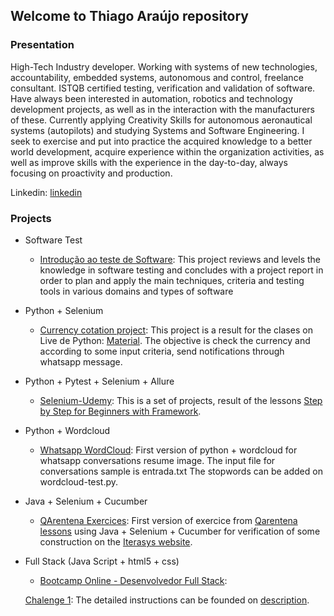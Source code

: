 ## Welcome to Thiago Araújo repository

### Presentation

High-Tech Industry developer. Working with systems of new technologies, accountability, embedded systems, autonomous and control, freelance consultant. ISTQB certified testing, verification and validation of software. Have always been interested in automation, robotics and technology development projects, as well as in the interaction with the manufacturers of these. Currently applying Creativity Skills for autonomous aeronautical systems (autopilots) and studying Systems and Software Engineering. I seek to exercise and put into practice the acquired knowledge to a better world development, acquire experience within the organization activities, as well as improve skills with the experience in the day-to-day, always focusing on proactivity and production. 

Linkedin: [linkedin](https://www.linkedin.com/in/thiagouavbr/)

### Projects

- Software Test

  * [Introdução ao teste de Software](https://github.com/thiagouavbr/seleniumcompython/blob/master/Final-Atividade-de-Teste-de-Software.doc): This project reviews and levels the knowledge in software testing and concludes with a project report in order to plan and apply the main techniques, criteria and testing tools in various domains and types of software

- Python + Selenium
 
  * [Currency cotation project](https://github.com/thiagouavbr/seleniumcompython): This project is a result for the clases on Live de Python: [Material](https://github.com/dunossauro/curso-python-selenium). The objective is check the currency and according to some input criteria, send notifications through whatsapp message.

  
- Python + Pytest + Selenium + Allure

  * [Selenium-Udemy](https://github.com/thiagouavbr/Selenium-Udemy): This is a set of projects, result of the lessons [Step by Step for Beginners with Framework](https://www.udemy.com/course/selenium-python-step-by-step-for-beginners/).

- Python + Wordcloud

  * [Whatsapp WordCloud](https://github.com/thiagouavbr/test-wordcloud): First version of python + wordcloud for whatsapp conversations resume image. The input file for conversations sample is entrada.txt The stopwords can be added on wordcloud-test.py.

- Java + Selenium + Cucumber

  * [QArentena Exercices](https://github.com/thiagouavbr/firstCucumberJava): First version of exercice from [Qarentena lessons](https://youtu.be/sIelXbbDzmM) using Java + Selenium + Cucumber for verification of some construction on the [Iterasys website](https://iterasys.com.br/).
  
- Full Stack (Java Script + html5 + css)

  * [Bootcamp Online - Desenvolvedor Full Stack](https://github.com/thiagouavbr/bootcamp-igti-full-stack):
  
   [Chalenge 1](https://github.com/thiagouavbr/bootcamp-igti-full-stack/tree/master/desafio1): The detailed instructions can be founded on [description](https://github.com/thiagouavbr/bootcamp-igti-full-stack/blob/master/desafio1/readme.md).
